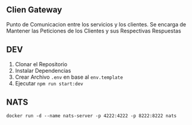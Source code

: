 ## Clien Gateway
Punto de Comunicacion entre los servicios y los clientes.
Se encarga de Mantener las Peticiones de los Clientes y sus Respectivas Respuestas

## DEV
1. Clonar el Repositorio
2. Instalar Dependencias
3. Crear Archivo `.env` en base al `env.template`
4. Ejecutar `npm run start:dev`

## NATS
```
docker run -d --name nats-server -p 4222:4222 -p 8222:8222 nats
```